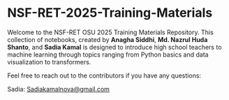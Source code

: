# NSF-RET-2025-Training-Materials

Welcome to the NSF-RET OSU 2025 Training Materials Repository. This collection of notebooks, created by **Anagha Siddhi**, **Md. Nazrul Huda Shanto**, and **Sadia Kamal** is designed to introduce high school teachers to machine learning through topics ranging from Python basics and data visualization to transformers.

Feel free to reach out to the contributors if you have any questions:

Sadia: Sadiakamalnova@gmail.com
